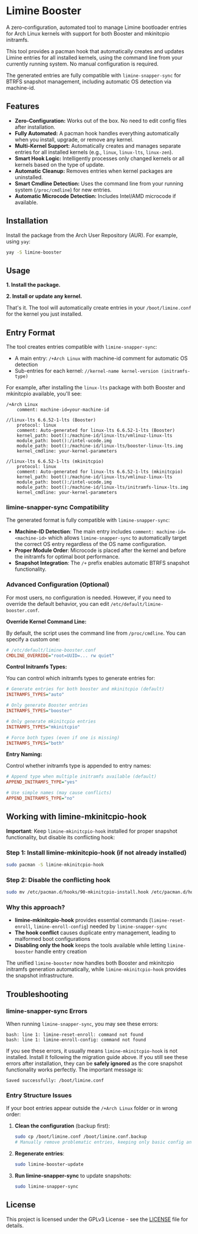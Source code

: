# Limine Booster

A zero-configuration, automated tool to manage Limine bootloader entries for Arch Linux kernels with support for both Booster and mkinitcpio initramfs.

This tool provides a pacman hook that automatically creates and updates Limine entries for all installed kernels, using the command line from your currently running system. No manual configuration is required.

The generated entries are fully compatible with `limine-snapper-sync` for BTRFS snapshot management, including automatic OS detection via machine-id.

## Features

- **Zero-Configuration:** Works out of the box. No need to edit config files after installation.
- **Fully Automated:** A pacman hook handles everything automatically when you install, upgrade, or remove any kernel.
- **Multi-Kernel Support:** Automatically creates and manages separate entries for all installed kernels (e.g., `linux`, `linux-lts`, `linux-zen`).
- **Smart Hook Logic:** Intelligently processes only changed kernels or all kernels based on the type of update.
- **Automatic Cleanup:** Removes entries when kernel packages are uninstalled.
- **Smart Cmdline Detection:** Uses the command line from your running system (`/proc/cmdline`) for new entries.
- **Automatic Microcode Detection:** Includes Intel/AMD microcode if available.

## Installation

Install the package from the Arch User Repository (AUR). For example, using `yay`:

```bash
yay -S limine-booster
```

## Usage

**1. Install the package.**

**2. Install or update any kernel.**

That's it. The tool will automatically create entries in your `/boot/limine.conf` for the kernel you just installed.

## Entry Format

The tool creates entries compatible with `limine-snapper-sync`:

- A main entry: `/+Arch Linux` with machine-id comment for automatic OS detection
- Sub-entries for each kernel: `//kernel-name kernel-version (initramfs-type)`

For example, after installing the `linux-lts` package with both Booster and mkinitcpio available, you'll see:

```
/+Arch Linux
    comment: machine-id=your-machine-id

//linux-lts 6.6.52-1-lts (Booster)
    protocol: linux
    comment: Auto-generated for linux-lts 6.6.52-1-lts (Booster)
    kernel_path: boot():/machine-id/linux-lts/vmlinuz-linux-lts
    module_path: boot():/intel-ucode.img
    module_path: boot():/machine-id/linux-lts/booster-linux-lts.img
    kernel_cmdline: your-kernel-parameters

//linux-lts 6.6.52-1-lts (mkinitcpio)
    protocol: linux
    comment: Auto-generated for linux-lts 6.6.52-1-lts (mkinitcpio)
    kernel_path: boot():/machine-id/linux-lts/vmlinuz-linux-lts
    module_path: boot():/intel-ucode.img
    module_path: boot():/machine-id/linux-lts/initramfs-linux-lts.img
    kernel_cmdline: your-kernel-parameters
```

### limine-snapper-sync Compatibility

The generated format is fully compatible with `limine-snapper-sync`:

- **Machine-ID Detection**: The main entry includes `comment: machine-id=<machine-id>` which allows `limine-snapper-sync` to automatically target the correct OS entry regardless of the OS name configuration.
- **Proper Module Order**: Microcode is placed after the kernel and before the initramfs for optimal boot performance.
- **Snapshot Integration**: The `/+` prefix enables automatic BTRFS snapshot functionality.

### Advanced Configuration (Optional)

For most users, no configuration is needed. However, if you need to override the default behavior, you can edit `/etc/default/limine-booster.conf`.

**Override Kernel Command Line:**

By default, the script uses the command line from `/proc/cmdline`. You can specify a custom one:

```ini
# /etc/default/limine-booster.conf
CMDLINE_OVERRIDE="root=UUID=... rw quiet"
```

**Control Initramfs Types:**

You can control which initramfs types to generate entries for:

```ini
# Generate entries for both booster and mkinitcpio (default)
INITRAMFS_TYPES="auto"

# Only generate Booster entries
INITRAMFS_TYPES="booster"

# Only generate mkinitcpio entries
INITRAMFS_TYPES="mkinitcpio"

# Force both types (even if one is missing)
INITRAMFS_TYPES="both"
```

**Entry Naming:**

Control whether initramfs type is appended to entry names:

```ini
# Append type when multiple initramfs available (default)
APPEND_INITRAMFS_TYPE="yes"

# Use simple names (may cause conflicts)
APPEND_INITRAMFS_TYPE="no"
```

## Working with limine-mkinitcpio-hook

**Important**: Keep `limine-mkinitcpio-hook` installed for proper snapshot functionality, but disable its conflicting hook:

### Step 1: Install limine-mkinitcpio-hook (if not already installed)

```bash
sudo pacman -S limine-mkinitcpio-hook
```

### Step 2: Disable the conflicting hook

```bash
sudo mv /etc/pacman.d/hooks/90-mkinitcpio-install.hook /etc/pacman.d/hooks/90-mkinitcpio-install.hook.disabled
```

### Why this approach?

- **limine-mkinitcpio-hook** provides essential commands (`limine-reset-enroll`, `limine-enroll-config`) needed by `limine-snapper-sync`
- **The hook conflict** causes duplicate entry management, leading to malformed boot configurations
- **Disabling only the hook** keeps the tools available while letting `limine-booster` handle entry creation

The unified `limine-booster` now handles both Booster and mkinitcpio initramfs generation automatically, while `limine-mkinitcpio-hook` provides the snapshot infrastructure.

## Troubleshooting

### limine-snapper-sync Errors

When running `limine-snapper-sync`, you may see these errors:

```
bash: line 1: limine-reset-enroll: command not found
bash: line 1: limine-enroll-config: command not found
```

If you see these errors, it usually means `limine-mkinitcpio-hook` is not installed. Install it following the migration guide above. If you still see these errors after installation, they can be **safely ignored** as the core snapshot functionality works perfectly. The important message is:

```
Saved successfully: /boot/limine.conf
```

### Entry Structure Issues

If your boot entries appear outside the `/+Arch Linux` folder or in wrong order:

1. **Clean the configuration** (backup first):

   ```bash
   sudo cp /boot/limine.conf /boot/limine.conf.backup
   # Manually remove problematic entries, keeping only basic config and entries like /Windows
   ```

2. **Regenerate entries**:

   ```bash
   sudo limine-booster-update
   ```

3. **Run limine-snapper-sync** to update snapshots:
   ```bash
   sudo limine-snapper-sync
   ```

## License

This project is licensed under the GPLv3 License - see the [LICENSE](LICENSE) file for details.
